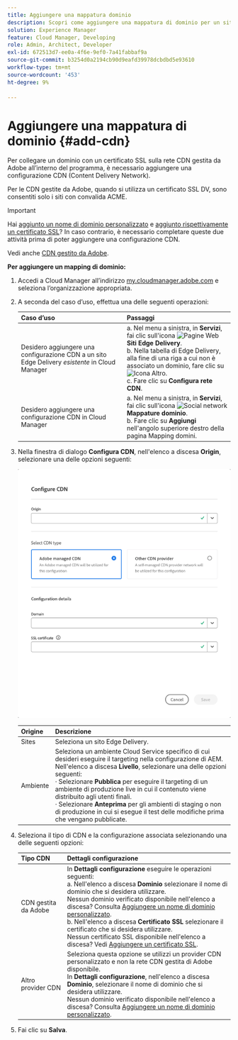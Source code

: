 ```yaml
---
title: Aggiungere una mappatura dominio
description: Scopri come aggiungere una mappatura di dominio per un sito Edge Delivery o un ambiente Cloud Manager.
solution: Experience Manager
feature: Cloud Manager, Developing
role: Admin, Architect, Developer
exl-id: 672513d7-ee0a-4f6e-9ef0-7a41fabbaf9a
source-git-commit: b3254d0a2194cb90d9eafd39978dcbdbd5e93610
workflow-type: tm+mt
source-wordcount: '453'
ht-degree: 9%

---
```



# Aggiungere una mappatura di dominio {#add-cdn}

Per collegare un dominio con un certificato SSL sulla rete CDN gestita da Adobe all’interno del programma, è necessario aggiungere una configurazione CDN (Content Delivery Network).

Per le CDN gestite da Adobe, quando si utilizza un certificato SSL DV, sono consentiti solo i siti con convalida ACME.

>[!IMPORTANT]
>
>Hai [aggiunto un nome di dominio personalizzato](/help/implementing/cloud-manager/custom-domain-names/add-custom-domain-name.md) e [aggiunto rispettivamente un certificato SSL](/help/implementing/cloud-manager/managing-ssl-certifications/add-ssl-certificate.md)? In caso contrario, è necessario completare queste due attività prima di poter aggiungere una configurazione CDN.

Vedi anche [CDN gestito da Adobe](https://www.aem.live/docs/byo-cdn-adobe-managed).

**Per aggiungere un mapping di dominio:**

1. Accedi a Cloud Manager all’indirizzo [my.cloudmanager.adobe.com](https://my.cloudmanager.adobe.com/) e seleziona l’organizzazione appropriata.

1. A seconda del caso d’uso, effettua una delle seguenti operazioni:

   | Caso d’uso | Passaggi |
   | --- | --- |
   | Desidero aggiungere una configurazione CDN a un sito Edge Delivery *esistente* in Cloud Manager | a. Nel menu a sinistra, in **Servizi**, fai clic sull&#39;icona ![Pagine Web](https://spectrum.adobe.com/static/icons/workflow_18/Smock_WebPages_18_N.svg) **Siti Edge Delivery**.<br> b. Nella tabella di Edge Delivery, alla fine di una riga a cui non è associato un dominio, fare clic su ![Icona Altro](https://spectrum.adobe.com/static/icons/workflow_18/Smock_More_18_N.svg).<br>c. Fare clic su **Configura rete CDN**. |
   | Desidero aggiungere una configurazione CDN in Cloud Manager | a. Nel menu a sinistra, in **Servizi**, fai clic sull&#39;icona ![Social network](https://spectrum.adobe.com/static/icons/workflow_18/Smock_SocialNetwork_18_N.svg) **Mappature dominio**.<br> b. Fare clic su **Aggiungi** nell&#39;angolo superiore destro della pagina Mapping domini. |

1. Nella finestra di dialogo **Configura CDN**, nell&#39;elenco a discesa **Origin**, selezionare una delle opzioni seguenti:

   ![Finestra di dialogo Configura CDN](/help/implementing/cloud-manager/assets/configure-cdn-dialog.png)

   | Origine | Descrizione |
   | --- | --- |
   | Sites | Seleziona un sito Edge Delivery. |
   | Ambiente | Seleziona un ambiente Cloud Service specifico di cui desideri eseguire il targeting nella configurazione di AEM.<br>Nell&#39;elenco a discesa **Livello**, selezionare una delle opzioni seguenti:<br>· Selezionare **Pubblica** per eseguire il targeting di un ambiente di produzione live in cui il contenuto viene distribuito agli utenti finali.<br>· Selezionare **Anteprima** per gli ambienti di staging o non di produzione in cui si esegue il test delle modifiche prima che vengano pubblicate. |

1. Seleziona il tipo di CDN e la configurazione associata selezionando una delle seguenti opzioni:

   | Tipo CDN | Dettagli configurazione |
   | --- | --- |
   | CDN gestita da Adobe | In **Dettagli configurazione** eseguire le operazioni seguenti:<br>a. Nell&#39;elenco a discesa **Dominio** selezionare il nome di dominio che si desidera utilizzare.<br>Nessun dominio verificato disponibile nell&#39;elenco a discesa? Consulta [Aggiungere un nome di dominio personalizzato](/help/implementing/cloud-manager/custom-domain-names/add-custom-domain-name.md).<br> b. Nell&#39;elenco a discesa **Certificato SSL** selezionare il certificato che si desidera utilizzare.<br>Nessun certificato SSL disponibile nell&#39;elenco a discesa? Vedi [Aggiungere un certificato SSL](/help/implementing/cloud-manager/managing-ssl-certifications/add-ssl-certificate.md). |
   | Altro provider CDN | Seleziona questa opzione se utilizzi un provider CDN personalizzato e non la rete CDN gestita di Adobe disponibile.<br>In **Dettagli configurazione**, nell&#39;elenco a discesa **Dominio**, selezionare il nome di dominio che si desidera utilizzare.<br>Nessun dominio verificato disponibile nell&#39;elenco a discesa? Consulta [Aggiungere un nome di dominio personalizzato](/help/implementing/cloud-manager/custom-domain-names/add-custom-domain-name.md). |

1. Fai clic su **Salva**.
